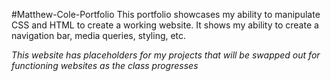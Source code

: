 #Matthew-Cole-Portfolio
This portfolio showcases my ability to manipulate CSS and HTML to create a working website. It shows my ability to create a navigation bar, media queries, styling, etc. 

*This website has placeholders for my projects that will be swapped out for functioning websites as the class progresses*
